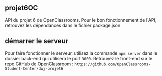 ## projet6OC

API du projet 6 de OpenClassrooms.
Pour le bon fonctionnement de l'API, retrouvez les dépendances dans le fichier package.json

## démarrer le serveur

Pour faire fonctionner le serveur, utilisez la commande `npm server` dans le dossier back-end qui utilisera le port `3000`.
Retrouvez le front-end sur le repo GitHub de OpenClassroom : `https://github.com/OpenClassrooms-Student-Center/dwj-projet6`
